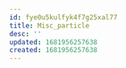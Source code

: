 ```yaml
---
id: fye0u5kulfyk4f7g25xal77
title: Misc_particle
desc: ''
updated: 1681956257638
created: 1681956257638
---
```

